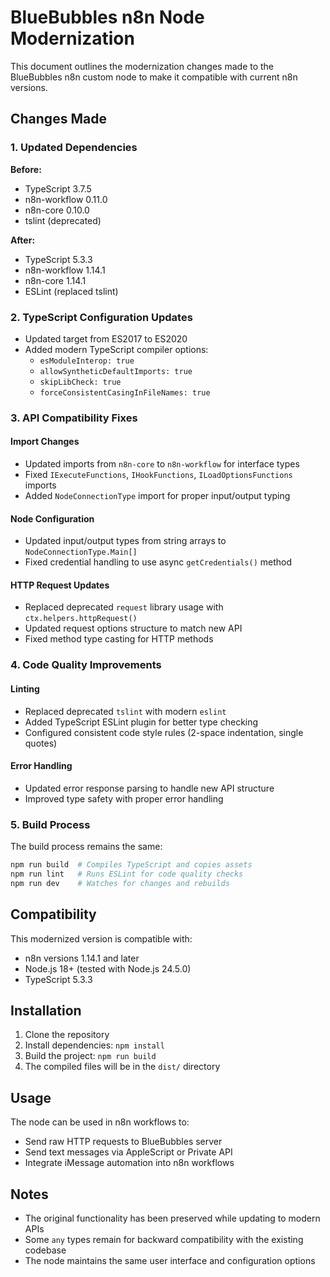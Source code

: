 # BlueBubbles n8n Node Modernization

This document outlines the modernization changes made to the BlueBubbles n8n custom node to make it compatible with current n8n versions.

## Changes Made

### 1. Updated Dependencies

**Before:**
- TypeScript 3.7.5
- n8n-workflow 0.11.0
- n8n-core 0.10.0
- tslint (deprecated)

**After:**
- TypeScript 5.3.3
- n8n-workflow 1.14.1
- n8n-core 1.14.1
- ESLint (replaced tslint)

### 2. TypeScript Configuration Updates

- Updated target from ES2017 to ES2020
- Added modern TypeScript compiler options:
  - `esModuleInterop: true`
  - `allowSyntheticDefaultImports: true`
  - `skipLibCheck: true`
  - `forceConsistentCasingInFileNames: true`

### 3. API Compatibility Fixes

#### Import Changes
- Updated imports from `n8n-core` to `n8n-workflow` for interface types
- Fixed `IExecuteFunctions`, `IHookFunctions`, `ILoadOptionsFunctions` imports
- Added `NodeConnectionType` import for proper input/output typing

#### Node Configuration
- Updated input/output types from string arrays to `NodeConnectionType.Main[]`
- Fixed credential handling to use async `getCredentials()` method

#### HTTP Request Updates
- Replaced deprecated `request` library usage with `ctx.helpers.httpRequest()`
- Updated request options structure to match new API
- Fixed method type casting for HTTP methods

### 4. Code Quality Improvements

#### Linting
- Replaced deprecated `tslint` with modern `eslint`
- Added TypeScript ESLint plugin for better type checking
- Configured consistent code style rules (2-space indentation, single quotes)

#### Error Handling
- Updated error response parsing to handle new API structure
- Improved type safety with proper error handling

### 5. Build Process

The build process remains the same:
```bash
npm run build  # Compiles TypeScript and copies assets
npm run lint   # Runs ESLint for code quality checks
npm run dev    # Watches for changes and rebuilds
```

## Compatibility

This modernized version is compatible with:
- n8n versions 1.14.1 and later
- Node.js 18+ (tested with Node.js 24.5.0)
- TypeScript 5.3.3

## Installation

1. Clone the repository
2. Install dependencies: `npm install`
3. Build the project: `npm run build`
4. The compiled files will be in the `dist/` directory

## Usage

The node can be used in n8n workflows to:
- Send raw HTTP requests to BlueBubbles server
- Send text messages via AppleScript or Private API
- Integrate iMessage automation into n8n workflows

## Notes

- The original functionality has been preserved while updating to modern APIs
- Some `any` types remain for backward compatibility with the existing codebase
- The node maintains the same user interface and configuration options 